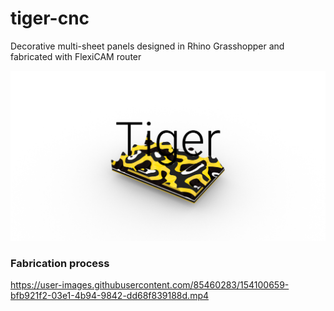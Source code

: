 # tiger-cnc
Decorative multi-sheet panels designed in Rhino Grasshopper and fabricated with FlexiCAM router

![Poster](poster.png)


### Fabrication process
https://user-images.githubusercontent.com/85460283/154100659-bfb921f2-03e1-4b94-9842-dd68f839188d.mp4

